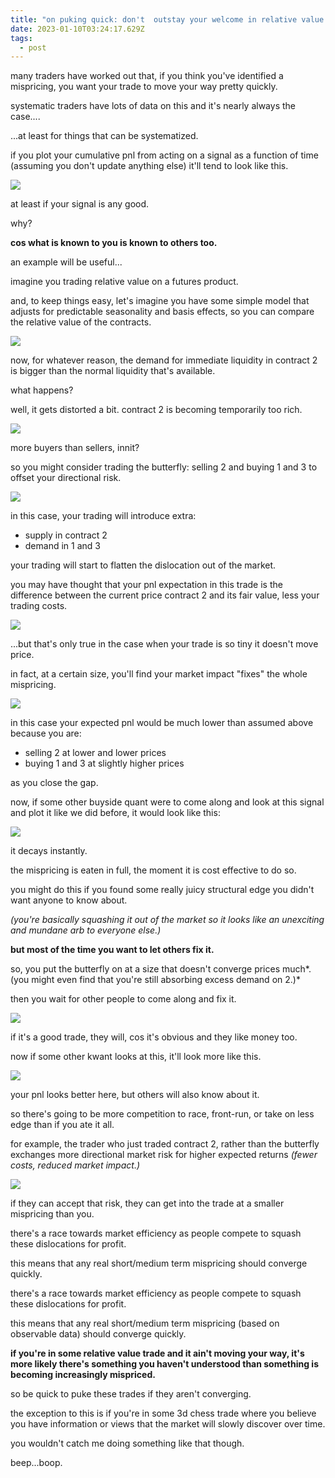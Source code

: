 ```yaml
---
title: "on puking quick: don't  outstay your welcome in relative value trades"
date: 2023-01-10T03:24:17.629Z
tags:
  - post
---
```

many traders have worked out that, if you think you've identified a mispricing, you want your trade to move your way pretty quickly. 

systematic traders have lots of data on this and it's nearly always the case.... 

...at least for things that can be systematized.

if you plot your cumulative pnl from acting on a signal as a function of time (assuming you don't update anything else) it'll tend to look like this.

![](/media/puke1.png)

at least if your signal is any good.

why?

**cos what is known to you is known to others too.**

an example will be useful...

imagine you trading relative value on a futures product. 

and, to keep things easy, let's imagine you have some simple model that adjusts for predictable seasonality and basis effects, so you can compare the relative value of the contracts.

![](/media/puke2.jpg)

now, for whatever reason, the demand for immediate liquidity in contract 2 is bigger than the normal liquidity that's available.

what happens?

well, it gets distorted a bit. contract 2 is becoming temporarily too rich.

![](/media/puke3.jpg)

more buyers than sellers, innit?

so you might consider trading the butterfly: selling 2 and buying 1 and 3 to offset your directional risk.

![](/media/puke4.jpg)

in this case, your trading will introduce extra:

* supply in contract 2
* demand in 1 and 3

your trading will start to flatten the dislocation out of the market.

you may have thought that your pnl expectation in this trade is the difference between the current price contract 2 and its fair value, less your trading costs.

![](/media/puke5.jpg)

...but that's only true in the case when your trade is so tiny it doesn't move price.

i﻿n fact, at a certain size, you'll find your market impact "fixes" the whole mispricing.

![](/media/puke6.jpg)

in this case your expected pnl would be much lower than assumed above because you are:

* selling 2 at lower and lower prices
* buying 1 and 3 at slightly higher prices

as you close the gap.

n﻿ow, if some other buyside quant were to come along and look at this signal and plot it like we did before, it would look like this:

![](/media/puke7.png)

it decays instantly.

the mispricing is eaten in full, the moment it is cost effective to do so.

you might do this if you found some really juicy structural edge you didn't want anyone to know about. 

*(you're basically squashing it out of the market so it looks like an unexciting and mundane arb to everyone else.)*

**but most of the time you want to let others fix it.**

so, you put the butterfly on at a size that doesn't converge prices much*. (you might even find that you're still absorbing excess demand on 2.)*

then you wait for other people to come along and fix it.

![](/media/puke8.jpg)

if it's a good trade, they will, cos it's obvious and they like money too.

now if some other kwant looks at this, it'll look more like this.

![](/media/puke9.png)

your pnl looks better here, but others will also know about it.

so there's going to be more competition to race, front-run, or take on less edge than if you ate it all.

for example, the trader who just traded contract 2, rather than the butterfly exchanges more directional market risk for higher expected returns *(fewer costs, reduced market impact.)*

![](/media/puke10.jpg)

if they can accept that risk, they can get into the trade at a smaller mispricing than you.

there's a race towards market efficiency as people compete to squash these dislocations for profit. 

this means that any real short/medium term mispricing should converge quickly.

there's a race towards market efficiency as people compete to squash these dislocations for profit. 

this means that any real short/medium term mispricing (based on observable data) should converge quickly.

**if you're in some relative value trade and it ain't moving your way, it's more likely there's something you haven't understood than something is becoming increasingly mispriced.**

so be quick to puke these trades if they aren't converging.

the exception to this is if you're in some 3d chess trade where you believe you have information or views that the market will slowly discover over time.

you wouldn't catch me doing something like that though.

beep...boop.